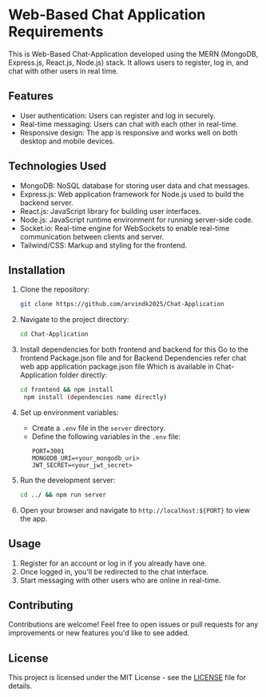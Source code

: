 # Web-Based Chat Application Requirements

This is  Web-Based Chat-Application developed using the MERN (MongoDB, Express.js, React.js, Node.js) stack. It allows users to register, log in, and chat with other users in real time.

## Features

- User authentication: Users can register and log in securely.
- Real-time messaging: Users can chat with each other in real-time.
- Responsive design: The app is responsive and works well on both desktop and mobile devices.

## Technologies Used

- MongoDB: NoSQL database for storing user data and chat messages.
- Express.js: Web application framework for Node.js used to build the backend server.
- React.js: JavaScript library for building user interfaces.
- Node.js: JavaScript runtime environment for running server-side code.
- Socket.io: Real-time engine for WebSockets to enable real-time communication between clients and server.
- Tailwind/CSS: Markup and styling for the frontend.

## Installation

1. Clone the repository:

   ```bash
   git clone https://github.com/arvindk2025/Chat-Application
   ```

2. Navigate to the project directory:

   ```bash
   cd Chat-Application
   ```

3. Install dependencies for both frontend and backend for this Go to the frontend Package.json file and for Backend Dependencies refer chat web app application package.json file  Which is available in Chat-Application folder directly:

   ```bash
   cd frontend && npm install
    npm install (dependencies name directly)
   ```

4. Set up environment variables:
   
   - Create a `.env` file in the `server` directory.
   - Define the following variables in the `.env` file:
     ```
     PORT=3001
     MONGODB_URI=<your_mongodb_uri>
     JWT_SECRET=<your_jwt_secret>
     ```

5. Run the development server:

   ```bash
   cd ../ && npm run server
   ```

6. Open your browser and navigate to `http://localhost:${PORT}` to view the app.

## Usage

1. Register for an account or log in if you already have one.
2. Once logged in, you'll be redirected to the chat interface.
3. Start messaging with other users who are online in real-time.

## Contributing

Contributions are welcome! Feel free to open issues or pull requests for any improvements or new features you'd like to see added.

## License

This project is licensed under the MIT License - see the [LICENSE](LICENSE) file for details.

 
